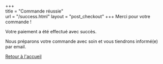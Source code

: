 +++  
title = "Commande réussie"  
url    = "/success.html"
layout = "post_checkout"
+++
Merci pour votre commande !

Votre paiement a été effectué avec succès.

Nous préparons votre commande avec soin et vous tiendrons informé(e) par email.

<a href="/">Retour à l'accueil</a>
